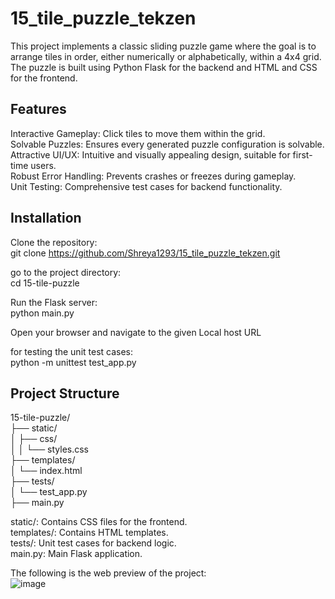 # 15_tile_puzzle_tekzen

This project implements a classic sliding puzzle game where the goal is to arrange tiles in order, either numerically or alphabetically, within a 4x4 grid. The puzzle is built using Python Flask for the backend and HTML and CSS for the frontend.  

## Features  

Interactive Gameplay: Click tiles to move them within the grid.  
Solvable Puzzles: Ensures every generated puzzle configuration is solvable.  
Attractive UI/UX: Intuitive and visually appealing design, suitable for first-time users.  
Robust Error Handling: Prevents crashes or freezes during gameplay.  
Unit Testing: Comprehensive test cases for backend functionality.  

## Installation  
Clone the repository:  
git clone https://github.com/Shreya1293/15_tile_puzzle_tekzen.git
  
go to the project directory:  
cd 15-tile-puzzle  
  
Run the Flask server:  
python main.py  
  
Open your browser and navigate to the given Local host URL  

for testing the unit test cases:  
python -m unittest test_app.py  
  
## Project Structure  
  
15-tile-puzzle/  
├── static/  
│   ├── css/  
│   │   └── styles.css  
├── templates/  
│   └── index.html  
├── tests/  
│   └── test_app.py  
├── main.py  
  
static/: Contains CSS files for the frontend.  
templates/: Contains HTML templates.  
tests/: Unit test cases for backend logic.  
main.py: Main Flask application.  
  
The following is the web preview of the project:  
![image](https://github.com/user-attachments/assets/3ee20f65-e114-4cb6-98bc-d074df7e1a20)
